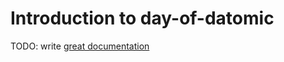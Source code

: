 # Introduction to day-of-datomic

TODO: write [great documentation](http://jacobian.org/writing/what-to-write/)
